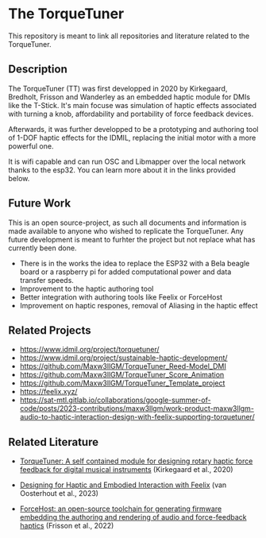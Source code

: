 # The TorqueTuner
This repository is meant to link all repositories and literature related to the TorqueTuner.
## Description
The TorqueTuner (TT) was first developped in 2020 by Kirkegaard, Bredholt, Frisson and Wanderley as an embedded haptic module for DMIs like the T-Stick. It's main focuse was simulation of haptic effects associated with turning a knob, affordability and portability of force feedback devices.
    
Afterwards, it was further developped to be a prototyping and authoring tool of 1-DOF haptic effects for the IDMIL, replacing the initial motor with a more powerful one.

It is wifi capable and can run OSC and Libmapper over the local network thanks to the esp32.
You can learn more about it in the links provided below.
## Future Work
This is an open source-project, as such all documents and information is made available to anyone who wished to replicate the TorqueTuner. Any future development is meant to furhter the project but not replace what has currently been done.

* There is in the works the idea to replace the ESP32 with a Bela beagle board or a raspberry pi for added computational power and data transfer speeds.
* Improvement to the haptic authoring tool
* Better integration with authoring tools like Feelix or ForceHost
* Improvement on haptic respones, removal of Aliasing in the haptic effect


## Related Projects
* https://www.idmil.org/project/torquetuner/
* https://www.idmil.org/project/sustainable-haptic-development/
* https://github.com/Maxw3llGM/TorqueTuner_Reed-Model_DMI
* https://github.com/Maxw3llGM/TorqueTuner_Score_Animation
* https://github.com/Maxw3llGM/TorqueTuner_Template_project
* https://feelix.xyz/
* https://sat-mtl.gitlab.io/collaborations/google-summer-of-code/posts/2023-contributions/maxw3llgm/work-product-maxw3llgm-audio-to-haptic-interaction-design-with-feelix-supporting-torquetuner/
## Related Literature

* [TorqueTuner: A self contained module for designing rotary
haptic force feedback for digital musical instruments](https://www.nime.org/proceedings/2020/nime2020_paper52.pdf) (Kirkegaard et al., 2020)

* [Designing for Haptic and Embodied Interaction with Feelix](https://dl.acm.org/doi/pdf/10.1145/3569009.3571842) (van Oosterhout et al., 2023)

* [ForceHost: an open-source toolchain for generating firmware embedding the authoring and rendering of audio and force-feedback haptics](https://www.researchgate.net/publication/361591242_ForceHost_an_open-source_toolchain_for_generating_firmware_embedding_the_authoring_and_rendering_of_audio_and_force-feedback_haptics) (Frisson et al., 2022)

    


